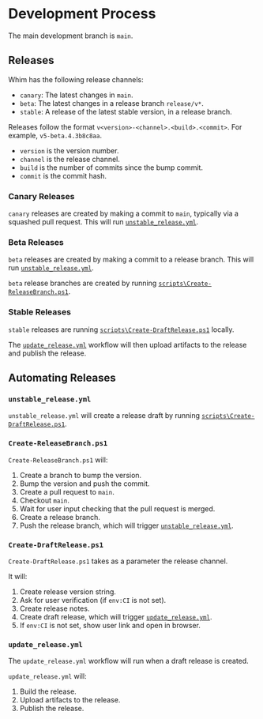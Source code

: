 # Development Process

The main development branch is `main`.

## Releases

Whim has the following release channels:

- `canary`: The latest changes in `main`.
- `beta`: The latest changes in a release branch `release/v*`.
- `stable`: A release of the latest stable version, in a release branch.

Releases follow the format `v<version>-<channel>.<build>.<commit>`. For example, `v5-beta.4.3b8c8aa`.

- `version` is the version number.
- `channel` is the release channel.
- `build` is the number of commits since the bump commit.
- `commit` is the commit hash.

### Canary Releases

`canary` releases are created by making a commit to `main`, typically via a squashed pull request. This will run [`unstable_release.yml`](#unstablereleaseyml).

### Beta Releases

`beta` releases are created by making a commit to a release branch. This will run [`unstable_release.yml`](#unstablereleaseyml).

`beta` release branches are created by running [`scripts\Create-ReleaseBranch.ps1`](#create-releasebranchps1).

### Stable Releases

`stable` releases are running [`scripts\Create-DraftRelease.ps1`](#create-draftreleaseps1) locally.

The [`update_release.yml`](#updatereleaseyml) workflow will then upload artifacts to the release and publish the release.

## Automating Releases

### `unstable_release.yml`

`unstable_release.yml` will create a release draft by running [`scripts\Create-DraftRelease.ps1`](#create-draftreleaseps1).

### `Create-ReleaseBranch.ps1`

`Create-ReleaseBranch.ps1` will:

1. Create a branch to bump the version.
2. Bump the version and push the commit.
3. Create a pull request to `main`.
4. Checkout `main`.
5. Wait for user input checking that the pull request is merged.
6. Create a release branch.
7. Push the release branch, which will trigger [`unstable_release.yml`](#unstablereleaseyml).

### `Create-DraftRelease.ps1`

`Create-DraftRelease.ps1` takes as a parameter the release channel.

It will:

1. Create release version string.
2. Ask for user verification (if `env:CI` is not set).
3. Create release notes.
4. Create draft release, which will trigger [`update_release.yml`](#updatereleaseyml).
5. If `env:CI` is not set, show user link and open in browser.

### `update_release.yml`

The `update_release.yml` workflow will run when a draft release is created.

`update_release.yml` will:

1. Build the release.
2. Upload artifacts to the release.
3. Publish the release.

